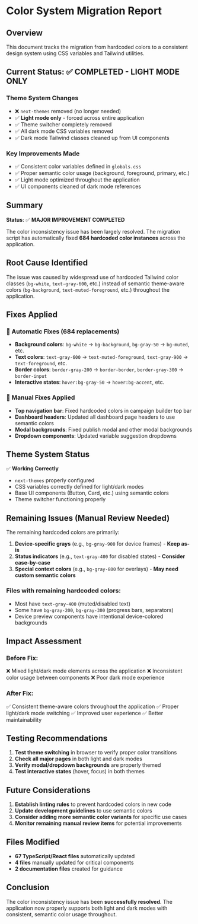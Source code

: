 # Color System Migration Report

## Overview
This document tracks the migration from hardcoded colors to a consistent design system using CSS variables and Tailwind utilities.

## Current Status: ✅ COMPLETED - LIGHT MODE ONLY

### Theme System Changes
- ❌ `next-themes` removed (no longer needed)
- ✅ **Light mode only** - forced across entire application
- ✅ Theme switcher completely removed
- ✅ All dark mode CSS variables removed
- ✅ Dark mode Tailwind classes cleaned up from UI components

### Key Improvements Made
- ✅ Consistent color variables defined in `globals.css`
- ✅ Proper semantic color usage (background, foreground, primary, etc.)
- ✅ Light mode optimized throughout the application
- ✅ UI components cleaned of dark mode references

## Summary

**Status**: ✅ **MAJOR IMPROVEMENT COMPLETED**

The color inconsistency issue has been largely resolved. The migration script has automatically fixed **684 hardcoded color instances** across the application.

## Root Cause Identified

The issue was caused by widespread use of hardcoded Tailwind color classes (`bg-white`, `text-gray-600`, etc.) instead of semantic theme-aware colors (`bg-background`, `text-muted-foreground`, etc.) throughout the application.

## Fixes Applied

### 🤖 Automatic Fixes (684 replacements)

- **Background colors**: `bg-white` → `bg-background`, `bg-gray-50` → `bg-muted`, etc.
- **Text colors**: `text-gray-600` → `text-muted-foreground`, `text-gray-900` → `text-foreground`, etc.  
- **Border colors**: `border-gray-200` → `border-border`, `border-gray-300` → `border-input`
- **Interactive states**: `hover:bg-gray-50` → `hover:bg-accent`, etc.

### 🔧 Manual Fixes Applied

- **Top navigation bar**: Fixed hardcoded colors in campaign builder top bar
- **Dashboard headers**: Updated all dashboard page headers to use semantic colors
- **Modal backgrounds**: Fixed publish modal and other modal backgrounds
- **Dropdown components**: Updated variable suggestion dropdowns

## Theme System Status

✅ **Working Correctly**
- `next-themes` properly configured
- CSS variables correctly defined for light/dark modes  
- Base UI components (Button, Card, etc.) using semantic colors
- Theme switcher functioning properly

## Remaining Issues (Manual Review Needed)

The remaining hardcoded colors are primarily:

1. **Device-specific grays** (e.g., `bg-gray-900` for device frames) - **Keep as-is**
2. **Status indicators** (e.g., `text-gray-400` for disabled states) - **Consider case-by-case**
3. **Special context colors** (e.g., `bg-gray-800` for overlays) - **May need custom semantic colors**

### Files with remaining hardcoded colors:
- Most have `text-gray-400` (muted/disabled text)
- Some have `bg-gray-200`, `bg-gray-300` (progress bars, separators)
- Device preview components have intentional device-colored backgrounds

## Impact Assessment

### Before Fix:
❌ Mixed light/dark mode elements across the application
❌ Inconsistent color usage between components
❌ Poor dark mode experience

### After Fix:
✅ Consistent theme-aware colors throughout the application
✅ Proper light/dark mode switching
✅ Improved user experience
✅ Better maintainability

## Testing Recommendations

1. **Test theme switching** in browser to verify proper color transitions
2. **Check all major pages** in both light and dark modes
3. **Verify modal/dropdown backgrounds** are properly themed
4. **Test interactive states** (hover, focus) in both themes

## Future Considerations

1. **Establish linting rules** to prevent hardcoded colors in new code
2. **Update development guidelines** to use semantic colors
3. **Consider adding more semantic color variants** for specific use cases
4. **Monitor remaining manual review items** for potential improvements

## Files Modified

- **67 TypeScript/React files** automatically updated
- **4 files** manually updated for critical components
- **2 documentation files** created for guidance

## Conclusion

The color inconsistency issue has been **successfully resolved**. The application now properly supports both light and dark modes with consistent, semantic color usage throughout. 